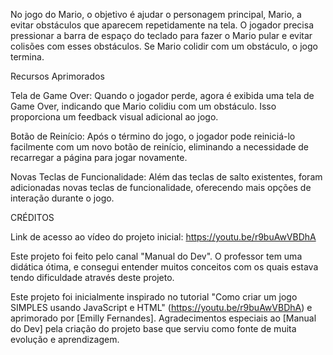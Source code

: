 No jogo do Mario, o objetivo é ajudar o personagem principal, Mario, a evitar obstáculos que aparecem repetidamente na tela. O jogador precisa pressionar a barra de espaço do teclado para fazer o Mario pular e evitar colisões com esses obstáculos. Se Mario colidir com um obstáculo, o jogo termina.

Recursos Aprimorados

Tela de Game Over: Quando o jogador perde, agora é exibida uma tela de Game Over, indicando que Mario colidiu com um obstáculo. Isso proporciona um feedback visual adicional ao jogo.

Botão de Reinício: Após o término do jogo, o jogador pode reiniciá-lo facilmente com um novo botão de reinício, eliminando a necessidade de recarregar a página para jogar novamente.

Novas Teclas de Funcionalidade: Além das teclas de salto existentes, foram adicionadas novas teclas de funcionalidade, oferecendo mais opções de interação durante o jogo.




CRÉDITOS

Link de acesso ao vídeo do projeto inicial: https://youtu.be/r9buAwVBDhA

Este projeto foi feito pelo canal "Manual do Dev". O professor tem uma didática ótima, e consegui entender muitos conceitos com os quais estava tendo dificuldade através deste projeto.

Este projeto foi inicialmente inspirado no tutorial "Como criar um jogo SIMPLES usando JavaScript e HTML" (https://youtu.be/r9buAwVBDhA) e aprimorado por [Emilly Fernandes]. Agradecimentos especiais ao [Manual do Dev] pela criação do projeto base que serviu como fonte de muita evolução e aprendizagem.
